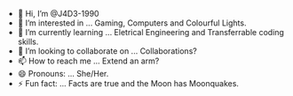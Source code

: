 - 👋 Hi, I’m @J4D3-1990
- 👀 I’m interested in ... Gaming, Computers and Colourful Lights.
- 🌱 I’m currently learning ... Eletrical Engineering and Transferrable coding skills.
- 💞️ I’m looking to collaborate on ... Collaborations?
- 📫 How to reach me ... Extend an arm?
- 😄 Pronouns: ... She/Her.
- ⚡ Fun fact: ... Facts are true and the Moon has Moonquakes.

<!---
J4D3-1990/J4D3-1990 is a ✨ special ✨ repository because its `README.md` (this file) appears on your GitHub profile.
You can click the Preview link to take a look at your changes.
--->

